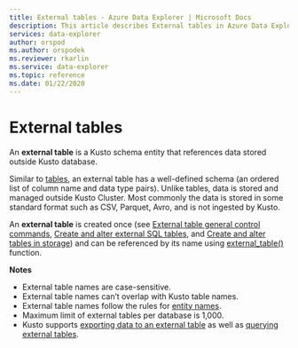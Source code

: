 ```yaml
---
title: External tables - Azure Data Explorer | Microsoft Docs
description: This article describes External tables in Azure Data Explorer.
services: data-explorer
author: orspod
ms.author: orspodek
ms.reviewer: rkarlin
ms.service: data-explorer
ms.topic: reference
ms.date: 01/22/2020
---
```

# External tables

An **external table** is a Kusto schema entity that references data stored outside Kusto database.

Similar to [tables](tables.md), an external table has a well-defined schema (an ordered list of column name and data type pairs). Unlike tables, data is stored and managed outside Kusto Cluster. Most commonly the data is stored in some standard format such as CSV, Parquet, Avro, and is not ingested by Kusto.

An **external table** is created once (see [External table general control commands](../../management/externaltables.md), [Create and alter external SQL tables](../../management/external-sql-tables.md), and [Create and alter tables in storage](../../management/external-tables-azurestorage-azuredatalake.md))
and can be referenced by its name using [external_table()](../../query/externaltablefunction.md) function. 

**Notes**

* External table names are case-sensitive.
* External table names can’t overlap with Kusto table names.
* External table names follow the rules for [entity names](./entity-names.md).
* Maximum limit of external tables per database is 1,000.
* Kusto supports [exporting data to an external table](../../management/data-export/export-data-to-an-external-table.md) as well as [querying external tables](../../../data-lake-query-data.md).
